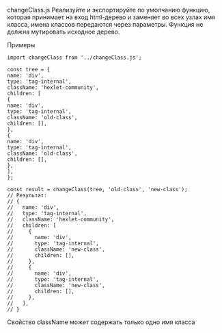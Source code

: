 changeClass.js
Реализуйте и экспортируйте по умолчанию функцию, которая принимает на вход html-дерево и заменяет во всех узлах имя класса, имена классов передаются через параметры. Функция не должна мутировать исходное дерево.

Примеры
```
import changeClass from '../changeClass.js';

const tree = {
name: 'div',
type: 'tag-internal',
className: 'hexlet-community',
children: [
{
name: 'div',
type: 'tag-internal',
className: 'old-class',
children: [],
},
{
name: 'div',
type: 'tag-internal',
className: 'old-class',
children: [],
},
],
};

const result = changeClass(tree, 'old-class', 'new-class');
// Результат:
// {
//   name: 'div',
//   type: 'tag-internal',
//   className: 'hexlet-community',
//   children: [
//     {
//       name: 'div',
//       type: 'tag-internal',
//       className: 'new-class',
//       children: [],
//     },
//     {
//       name: 'div',
//       type: 'tag-internal',
//       className: 'new-class',
//       children: [],
//     },
//   ],
// }
```
Свойство className может содержать только одно имя класса